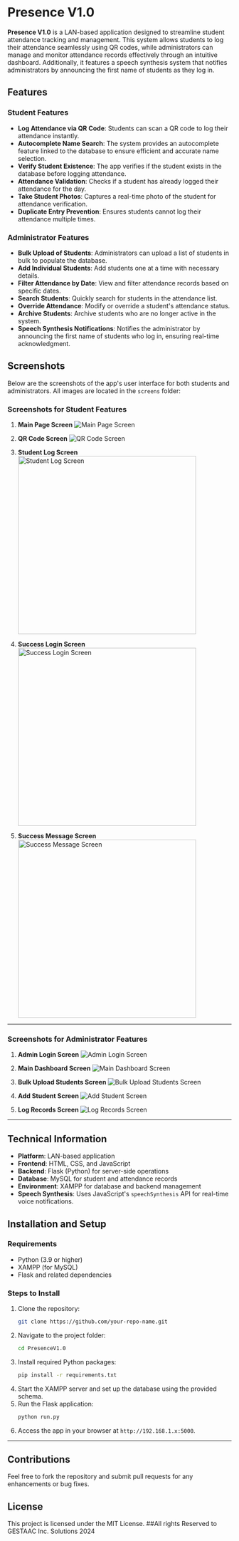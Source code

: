 # Presence V1.0

**Presence V1.0** is a LAN-based application designed to streamline student attendance tracking and management. This system allows students to log their attendance seamlessly using QR codes, while administrators can manage and monitor attendance records effectively through an intuitive dashboard. Additionally, it features a speech synthesis system that notifies administrators by announcing the first name of students as they log in.

## Features

### Student Features
- **Log Attendance via QR Code**: Students can scan a QR code to log their attendance instantly.
- **Autocomplete Name Search**: The system provides an autocomplete feature linked to the database to ensure efficient and accurate name selection.
- **Verify Student Existence**: The app verifies if the student exists in the database before logging attendance.
- **Attendance Validation**: Checks if a student has already logged their attendance for the day.
- **Take Student Photos**: Captures a real-time photo of the student for attendance verification.
- **Duplicate Entry Prevention**: Ensures students cannot log their attendance multiple times.

### Administrator Features
- **Bulk Upload of Students**: Administrators can upload a list of students in bulk to populate the database.
- **Add Individual Students**: Add students one at a time with necessary details.
- **Filter Attendance by Date**: View and filter attendance records based on specific dates.
- **Search Students**: Quickly search for students in the attendance list.
- **Override Attendance**: Modify or override a student's attendance status.
- **Archive Students**: Archive students who are no longer active in the system.
- **Speech Synthesis Notifications**: Notifies the administrator by announcing the first name of students who log in, ensuring real-time acknowledgment.

## Screenshots

Below are the screenshots of the app's user interface for both students and administrators. All images are located in the `screens` folder:

### Screenshots for Student Features
1. **Main Page Screen**
   ![Main Page Screen](screens/mainpageScreen.png)

2. **QR Code Screen**
   ![QR Code Screen](screens/qr_codeScreen.png)

3. **Student Log Screen**
   <img src="screens/studentlogScreen.jpg" alt="Student Log Screen" width="400"/>

4. **Success Login Screen**
   <img src="screens/successloginScreen.jpg" alt="Success Login Screen" width="400"/>

5. **Success Message Screen**
   <img src="screens/successScreen.jpg" alt="Success Message Screen" width="400"/>

---

### Screenshots for Administrator Features
1. **Admin Login Screen**
   ![Admin Login Screen](screens/adminloginScreen.png)

2. **Main Dashboard Screen**
   ![Main Dashboard Screen](screens/maindashboardScreen.png)

3. **Bulk Upload Students Screen**
   ![Bulk Upload Students Screen](screens/bulkuploadofstudentScreen.png)

4. **Add Student Screen**
   ![Add Student Screen](screens/addstudentScreen.png)

5. **Log Records Screen**
   ![Log Records Screen](screens/logrecordsScreen.png)

---

## Technical Information
- **Platform**: LAN-based application
- **Frontend**: HTML, CSS, and JavaScript
- **Backend**: Flask (Python) for server-side operations
- **Database**: MySQL for student and attendance records
- **Environment**: XAMPP for database and backend management
- **Speech Synthesis**: Uses JavaScript's `speechSynthesis` API for real-time voice notifications.

## Installation and Setup

### Requirements
- Python (3.9 or higher)
- XAMPP (for MySQL)
- Flask and related dependencies

### Steps to Install
1. Clone the repository:
   ```bash
   git clone https://github.com/your-repo-name.git
   ```
2. Navigate to the project folder:
   ```bash
   cd PresenceV1.0
   ```
3. Install required Python packages:
   ```bash
   pip install -r requirements.txt
   ```
4. Start the XAMPP server and set up the database using the provided schema.
5. Run the Flask application:
   ```bash
   python run.py
   ```
6. Access the app in your browser at `http://192.168.1.x:5000`.

---

## Contributions
Feel free to fork the repository and submit pull requests for any enhancements or bug fixes.

## License
This project is licensed under the MIT License.
##All rights Reserved to GESTAAC Inc. Solutions 2024

 

